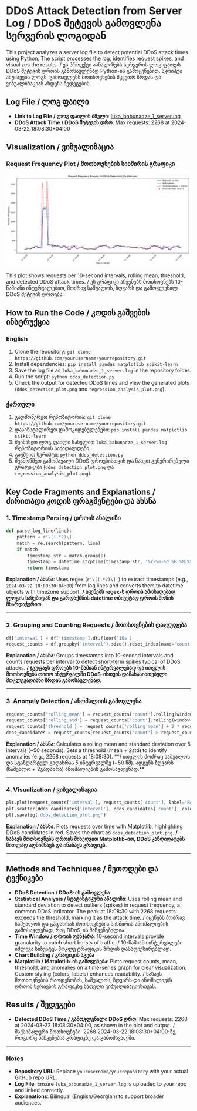 # DDoS Attack Detection from Server Log / DDoS შეტევის გამოვლენა სერვერის ლოგიდან

This project analyzes a server log file to detect potential DDoS attack times using Python. The script processes the log, identifies request spikes, and visualizes the results. / ეს პროექტი აანალიზებს სერვერის ლოგ ფაილს DDoS შეტევის დროის გამოსავლენად Python-ის გამოყენებით. სკრიპტი ამუშავებს ლოგს, გამოავლენს მოთხოვნების მკვეთრ ზრდას და ვიზუალიზაციას ახდენს შედეგების.

## Log File / ლოგ ფაილი
- **Link to Log File / ლოგ ფაილის ბმული**: [luka_babunadze_1_server.log](https://github.com/yourusername/yourrepository/blob/main/luka_babunadze_1_server.log)
- **DDoS Attack Time / DDoS შეტევის დრო**: Max requests: 2268 at 2024-03-22 18:08:30+04:00

## Visualization / ვიზუალიზაცია
### Request Frequency Plot / მოთხოვნების სიხშირის გრაფიკი
![DDoS Detection Plot](ddos_detection_plot.png)

This plot shows requests per 10-second intervals, rolling mean, threshold, and detected DDoS attack times. / ეს გრაფიკი აჩვენებს მოთხოვნებს 10-წამიანი ინტერვალებით, მოძრავ საშუალოს, ზღვარს და გამოვლენილ DDoS შეტევის დროებს.

## How to Run the Code / კოდის გაშვების ინსტრუქცია
### English
1. Clone the repository: `git clone https://github.com/yourusername/yourrepository.git`
2. Install dependencies: `pip install pandas matplotlib scikit-learn`
3. Save the log file as `luka_babunadze_1_server.log` in the repository folder.
4. Run the script: `python ddos_detection.py`
5. Check the output for detected DDoS times and view the generated plots (`ddos_detection_plot.png` and `regression_analysis_plot.png`).

### ქართული
1. გადმოწერეთ რეპოზიტორია: `git clone https://github.com/yourusername/yourrepository.git`
2. დააინსტალირეთ დამოკიდებულებები: `pip install pandas matplotlib scikit-learn`
3. შეინახეთ ლოგ ფაილი სახელით `luka_babunadze_1_server.log` რეპოზიტორიის საქაღალდეში.
4. გაუშვით სკრიპტი: `python ddos_detection.py`
5. შეამოწმეთ გამომავალი DDoS დროებისთვის და ნახეთ გენერირებული გრაფიკები (`ddos_detection_plot.png` და `regression_analysis_plot.png`).

## Key Code Fragments and Explanations / ძირითადი კოდის ფრაგმენტები და ახსნა

### 1. Timestamp Parsing / დროის ანალიზი
```python
def parse_log_line(line):
    pattern = r'\[(.*?)\]'
    match = re.search(pattern, line)
    if match:
        timestamp_str = match.group(1)
        timestamp = datetime.strptime(timestamp_str, '%Y-%m-%d %H:%M:%S%z')
        return timestamp
```
**Explanation / ახსნა**: Uses regex (`r'\[(.*?)\]'`) to extract timestamps (e.g., `2024-03-22 18:08:30+04:00`) from log lines and converts them to datetime objects with timezone support. 
**/ იყენებს regex-ს დროის ამოსაღებად ლოგის ხაზებიდან და გარდაქმნის datetime ობიექტად დროის ზონის მხარდაჭერით.**

---

### 2. Grouping and Counting Requests / მოთხოვნების დაჯგუფება
```python
df['interval'] = df['timestamp'].dt.floor('10s')
request_counts = df.groupby('interval').size().reset_index(name='count')
```
**Explanation / ახსნა**: Groups timestamps into 10-second intervals and counts requests per interval to detect short-term spikes typical of DDoS attacks. 
**/ ჯგუფავს დროებს 10-წამიან ინტერვალებად და ითვლის მოთხოვნებს თითო ინტერვალში DDoS-ისთვის დამახასიათებელი მოკლევადიანი ზრდის გამოსავლენად.**

---

### 3. Anomaly Detection / ანომალიის გამოვლენა
```python
request_counts['rolling_mean'] = request_counts['count'].rolling(window=5, center=True).mean()
request_counts['rolling_std'] = request_counts['count'].rolling(window=5, center=True).std()
request_counts['threshold'] = request_counts['rolling_mean'] + 2 * request_counts['rolling_std']
ddos_candidates = request_counts[request_counts['count'] > request_counts['threshold']]
```
**Explanation / ახსნა**: Calculates a rolling mean and standard deviation over 5 intervals (~50 seconds). Sets a threshold (mean + 2std) to identify anomalies (e.g., 2268 requests at 18:08:30). 
**/ ითვლის მოძრავ საშუალოს და სტანდარტულ გადახრას 5 ინტერვალზე (~50 წმ). ადგენს ზღვარს (საშუალო + 2გადახრა) ანომალიების გამოსავლენად.**

---

### 4. Visualization / ვიზუალიზაცია
```python
plt.plot(request_counts['interval'], request_counts['count'], label='Requests per 10s', color='blue')
plt.scatter(ddos_candidates['interval'], ddos_candidates['count'], color='red', label='Potential DDoS Attacks', zorder=5)
plt.savefig('ddos_detection_plot.png')
```
**Explanation / ახსნა**: Plots requests over time with Matplotlib, highlighting DDoS candidates in red. Saves the chart as `ddos_detection_plot.png`. 
**/ ხაზავს მოთხოვნებს დროის მიხედვით Matplotlib-ით, DDoS კანდიდატებს წითლად აღნიშნავს და ინახავს გრაფიკს.**

---

## Methods and Techniques / მეთოდები და ტექნიკები

- **DDoS Detection / DDoS-ის გამოვლენა**
- **Statistical Analysis / სტატისტიკური ანალიზი**: Uses rolling mean and standard deviation to detect outliers (spikes) in request frequency, a common DDoS indicator. The peak at 18:08:30 with 2268 requests exceeds the threshold, marking it as the attack time. / იყენებს მოძრავ საშუალოს და გადახრას მოთხოვნების სიხშირის ანომალიების გამოსავლენად, რაც DDoS-ის მაჩვენებელია.
- **Time Window / დროის ფანჯარა**: 10-second intervals provide granularity to catch short bursts of traffic. / 10-წამიანი ინტერვალები იძლევა სიზუსტეს მოკლე ტრაფიკის ზრდის დასაფიქსირებლად.
- **Chart Building / გრაფიკის აგება**
- **Matplotlib / Matplotlib-ის გამოყენება**: Plots request counts, mean, threshold, and anomalies on a time-series graph for clear visualization. Custom styling (colors, labels) enhances readability. / ხაზავს მოთხოვნების რაოდენობას, საშუალოს, ზღვარს და ანომალიებს დროის სერიების გრაფიკზე ნათელი ვიზუალიზაციისთვის.

## Results / შედეგები
- **Detected DDoS Time / გამოვლენილი DDoS დრო**: Max requests: 2268 at 2024-03-22 18:08:30+04:00, as shown in the plot and output. / მაქსიმალური მოთხოვნები: 2268 2024-03-22 18:08:30+04:00-ზე, როგორც ნაჩვენებია გრაფიკზე და გამომავალში.

---

### Notes
- **Repository URL**: Replace `yourusername/yourrepository` with your actual GitHub repo URL.
- **Log File**: Ensure `luka_babunadze_1_server.log` is uploaded to your repo and linked correctly.
- **Explanations**: Bilingual (English/Georgian) to support broader audiences.
